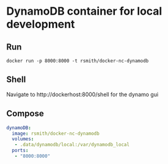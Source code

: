 # DynamoDB container for local development

## Run
```
docker run -p 8000:8000 -t rsmith/docker-nc-dynamodb
```

## Shell
Navigate to http://dockerhost:8000/shell for the dynamo gui

## Compose
```yml
dynamoDB:
  image: rsmith/docker-nc-dynamodb
  volumes:
   - .data/dynamodb/local:/var/dynamodb_local
  ports:
   - "8000:8000"
```